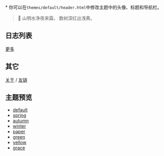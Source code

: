 \* 你可以在`themes/default/header.html`中修改主题中的头像、标题和导航栏。

> 🍂 山明水净夜来霜， 数树深红出浅黄。

## 日志列表

<div data-show-tags class="plugins-files-list index-posts" data-path="data/posts-list" data-sort="time" data-show-time data-max="5"></div>

[更多](plugins/files-list?path=/quick-markdown/data/posts-list&sort=time&show-time&show-tags)

## 其它
[关于](?blog/about) / [友链](plugins/display?links) 

## 主题预览
- [default](?blog&theme=default)
- [spring](?blog&theme=spring)
- [autumn](?blog&theme=autumn)
- [winter](?blog&theme=winter)
- [paper](?blog&theme=paper)
- [green](?blog&theme=green)
- [yellow](?blog&theme=yellow)
- [grace](?blog&theme=grace)


<style>
#footer-buttons {
    display: none !important;
}
h1 {
    margin-top: 30px;
    margin-bottom: 18px;
}
p {
    margin: .5em 0;
}
.plugins-files-list .file-item {
    line-height: 170%;
}
</style>
